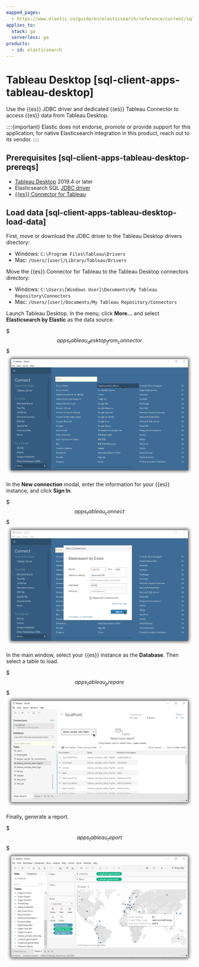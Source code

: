 ```yaml
---
mapped_pages:
  - https://www.elastic.co/guide/en/elasticsearch/reference/current/sql-client-apps-tableau-desktop.html
applies_to:
  stack: ga
  serverless: ga
products:
  - id: elasticsearch
---
```


# Tableau Desktop [sql-client-apps-tableau-desktop]

Use the {{es}} JDBC driver and dedicated {{es}} Tableau Connector to access {{es}} data from Tableau Desktop.

::::{important}
Elastic does not endorse, promote or provide support for this application; for native Elasticsearch integration in this product, reach out to its vendor.
::::


## Prerequisites [sql-client-apps-tableau-desktop-prereqs]

* [Tableau Desktop](https://www.tableau.com/products/desktop) 2019.4 or later
* Elasticsearch SQL [JDBC driver](sql-jdbc.md)
* [{{es}} Connector for Tableau](https://www.elastic.co/downloads/tableau-connector)


## Load data [sql-client-apps-tableau-desktop-load-data]

First, move or download the JDBC driver to the Tableau Desktop drivers directory:

* Windows: `C:\Program Files\Tableau\Drivers`
* Mac: `/Users/[user]/Library/Tableau/Drivers`

Move the {{es}} Connector for Tableau to the Tableau Desktop connectors directory:

* Windows: `C:\Users\[Windows User]\Documents\My Tableau Repository\Connectors`
* Mac: `/Users/[user]/Documents/My Tableau Repository/Connectors`

Launch Tableau Desktop. In the menu, click **More…** and select **Elasticsearch by Elastic** as the data source.

$$$apps_tableau_desktop_from_connector$$$
![Select Elasticsearch by Elastic as the data source](/explore-analyze/images/elasticsearch-reference-apps_tableau_desktop_from_connector.png "")

In the **New connection** modal, enter the information for your {{es}} instance, and click **Sign In**.

$$$apps_tableau_connect$$$
![Sign in](/explore-analyze/images/elasticsearch-reference-apps_tableau_desktop_connect.png "")

In the main window, select your {{es}} instance as the **Database**. Then select a table to load.

$$$apps_tableau_prepare$$$
![Select a table to load](/explore-analyze/images/elasticsearch-reference-apps_tableau_desktop_prepare.png "")

Finally, generate a report.

$$$apps_tableau_report$$$
![Generate a report](/explore-analyze/images/elasticsearch-reference-apps_tableau_desktop_report.png "")
